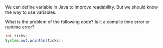 We can define variable in Java to improve readability. But we should know the way to use variables.

What is the problem of the following code? Is it a compile time error or runtime error?

```java
int ticks;
System.out.println(ticks);
```